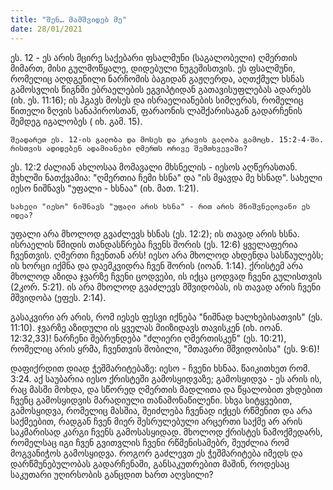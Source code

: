 ```yaml
---
title: "შენ… მამშვიდებ მე" 
date: 28/01/2021
---
```


ეს. 12 - ეს არის  მცირე საქებარი ფსალმუნი (საგალობელი) ღმერთის მიმართ, მისი გულმოწყალე, დიდებული ნუგეშისთვის. ეს ფსალმუნი, რომელიც აღდგენილი ნარჩომის ბაგიდან გაჟღერდა, აღთქმულ ხსნას გამოსვლის წიგნში ებრაელების ეგვიპტიდან გათავისუფლებას ადარებს (იხ. ეს. 11:16); ის ჰგავს მოსეს და ისრაელიანების სიმღერას, რომელიც წითელი ზღვის სანაპიროსთან, ფარაონის ლაშქარისაგან გადარჩენის შემდეგ იგალობეს ( იხ. გამ. 15).

`შეადარეთ ეს. 12-ის გალობა და მოსეს და კრავის გალობა გამოცხ. 15:2-4-ში. რისთვის ადიდებენ ადამიანები ღმერთს ორივე შემთხვევაში?`

ეს. 12:2 ძალიან ახლოსაა მომავალი მხსნელის - იესოს აღწერასთან. მუხლში ნათქვამია: "ღმერთია ჩემი ხსნა" და "ის მყავდა მე ხსნად". სახელი იესო ნიშნავს "უფალი - ხსნაა" (იხ. მათ. 1:21).

`სახელი "იესო" ნიშნავს "უფალი არის ხსნა" - რით არის მნიშვნელოვანი ეს იდეა?`

უფალი არა მხოლოდ გვაძლევს ხსნას (ეს. 12:2); ის თავად არის ხსნა. ისრაელის წმიდის თანდასწრება ჩვენს შორის (ეს. 12:6) ყველაფერია ჩვენთვის. ღმერთი ჩვენთან არს! იესო არა მხოლოდ ახდენდა სასწაულებს; ის ხორცი იქმნა და დაემკვიდრა ჩვენ შორის (იოან. 1:14). ქრისტემ არა მხოლოდ აზიდა ჯვარზე ჩვენი ცოდვები, ის იქცა ცოდვად ჩვენი გულისთვის (2კორ. 5:21). ის არა მხოლოდ გვაძლევს მშვიდობას, ის თავად არის ჩვენი მშვიდობა (ეფეს. 2:14).

გასაკვირი არ არის, რომ იესეს ფესვი იქნება "ნიშნად ხალხებისათვის" (ეს. 11:10). ჯვარზე აზიდული ის ყველას მიიზიდავს თავისკენ (იხ. იოან. 12:32,33)! ნარჩენი შებრუნდება "ძლიერი ღმერთისკენ" (ეს. 10:21), რომელიც არის ყრმა, ჩვენთვის შობილი, "მთავარი მშვიდობისა" (ეს. 9:6)!

დაფიქრდით დიად ჭეშმარიტებაზე: იესო - ჩვენი ხსნაა. წაიკითხეთ რომ. 3:24. აქ საუბარია იესო ქრისტეში გამოსყიდვაზე; გამოსყიდვა - ეს არის ის, რაც მასში მოხდა, და სწორედ ღმერთის მადლითა და წყალობით ვხდებით ჩვენც გამოსყიდვის მარადიული თანამონაწილენი. სხვა სიტყვებით, გამოსყიდვა, რომელიც მასშია, შეიძლება ჩვენად იქცეს რწმენით და არა საქმეებით, რადგან ჩვენ მიერ შესრულებული არცერთი საქმე არ არის საკმარისად კარგი ჩვენს გამოსასყიდად. მხოლოდ ქრისტეს ნამოქმედარს, რომელსაც იგი ჩვენ გვითვლის ჩვენი რწმენისამებრ, შეუძლია რომ მოგვანიჭოს გამოსყიდვა. როგორ გაძლევთ ეს ჭეშმარიტება იმედს და დარწმუნებულობას გადარჩენაში, განსაკუთრებით მაშინ, როდესაც საკუთარი უღირსობის განცდით ხართ აღვსილი?